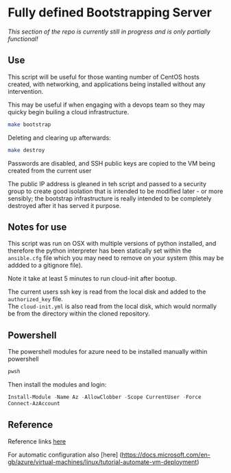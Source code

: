 # Fully defined Bootstrapping Server

*This section of the repo is currently still in progress and is only partially functional!*

## Use

This script will be useful for those wanting number of CentOS hosts created, with networking, and
applications being installed without any intervention.

This may be useful if when engaging with a devops team so they may quicky begin builing a
cloud infrastructure.

```bash
make bootstrap
```

Deleting and clearing up afterwards:

```bash
make destroy
```

Passwords are disabled, and SSH public keys are copied to the VM being created from the
current user

The public IP address is gleaned in teh script and passed to a security group to create
good isolation that is intended to be modified later - or more sensibly; the bootstrap
infrastructure is really intended to be completely destroyed after it has served it purpose.

## Notes for use

This script was run on OSX with multiple versions of python installed, and therefore the python
interpreter has been statically set within the ```ansible.cfg``` file which you may need to
remove on your system (this may be addded to a gitignore file).

Note it take at least 5 minutes to run cloud-init after bootup.

The current users ssh key is read from the local disk and added to the ```authorized_key``` file.  
The ```cloud-init.yml``` is also read from the local disk, which would normally be from the directory
within the cloned repository.

## Powershell

The powershell modules for azure need to be installed manually within powershell

```bash
pwsh
```

Then install the modules and login:

```powershell
Install-Module -Name Az -AllowClobber -Scope CurrentUser -Force
Connect-AzAccount
```

## Reference

Reference links [here](https://docs.microsoft.com/en-gb/azure/virtual-machines/linux/using-cloud-init)

For automatic configuration also [here]
(https://docs.microsoft.com/en-gb/azure/virtual-machines/linux/tutorial-automate-vm-deployment)
